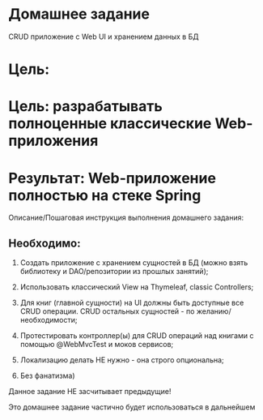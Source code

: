 # Домашнее задание
CRUD приложение с Web UI и хранением данных в БД

# Цель:
# Цель: разрабатывать полноценные классические Web-приложения
# Результат: Web-приложение полностью на стеке Spring


Описание/Пошаговая инструкция выполнения домашнего задания:

## Необходимо:

1. Создать приложение с хранением сущностей в БД (можно взять библиотеку и DAO/репозитории из прошлых занятий);

2. Использовать классический View на Thymeleaf, classic Controllers;

3. Для книг (главной сущности) на UI должны быть доступные все CRUD операции. CRUD остальных сущностей - по желанию/необходимости;

4. Протестировать контроллер(ы) для CRUD операций над книгами с помощью @WebMvcTest и моков сервисов;

5. Локализацию делать НЕ нужно - она строго опциональна;

6. Без фанатизма)

Данное задание НЕ засчитывает предыдущие!

Это домашнее задание частично будет использоваться в дальнейшем